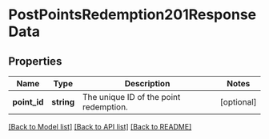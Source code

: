 # PostPointsRedemption201ResponseData

## Properties
Name | Type | Description | Notes
------------ | ------------- | ------------- | -------------
**point_id** | **string** | The unique ID of the point redemption. | [optional] 

[[Back to Model list]](../../README.md#documentation-for-models) [[Back to API list]](../../README.md#documentation-for-api-endpoints) [[Back to README]](../../README.md)


